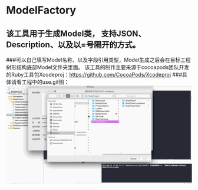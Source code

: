 # ModelFactory
## 该工具用于生成Model类， 支持JSON、Description、以及以=号隔开的方式。
###可以自己填写Model名称，以及字段引用类型，Model生成之后会在目标工程树形结构底部Model文件夹里面。  该工具的制作主要来源于cocoapods团队开发的Ruby工具包Xcodeproj：https://github.com/CocoaPods/Xcodeproj
###具体请看工程中的use.gif图：
![ModelFactory](https://github.com/ytx0574/ModelFactory/blob/1.2/use.gif "ModelFactory")
